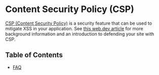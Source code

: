 # Content Security Policy (CSP)

[CSP (Content Security Policy)](https://developer.mozilla.org/en-US/docs/Web/HTTP/CSP) is a security feature that can be used to mitigate XSS in your application. See [this web.dev article](https://web.dev/strict-csp/) for more background information and an introduction to defending your site with CSP.

## Table of Contents

- [FAQ](./faq.md)
